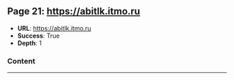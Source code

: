 ## Page 21: https://abitlk.itmo.ru

- **URL**: https://abitlk.itmo.ru
- **Success**: True
- **Depth**: 1

### Content




---